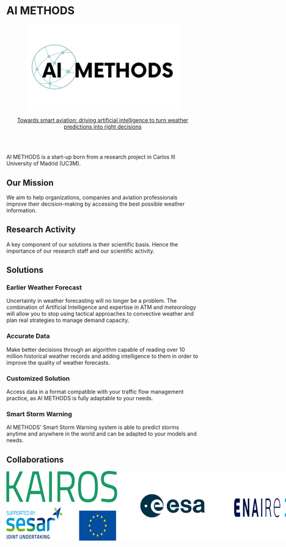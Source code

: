 # AI METHODS

<p align="center">
  <img src=Images/AIMETHODS_logo.png width="400">
</p>

<p align="center">
  <a href="https://www.aimethods.com/" target="_blank">Towards smart aviation: driving artificial intelligence to turn weather predictions into right decisions</a>
</p>

<br><br>

AI METHODS is a start-up born from a research project in Carlos III University of Madrid (UC3M).

## Our Mission
We aim to help organizations, companies and aviation professionals improve their decision-making by accessing the best possible weather information.

## Research Activity

A key component of our solutions is their scientific basis. Hence the importance of our research staff and our scientific activity.

## Solutions

### Earlier Weather Forecast

Uncertainty in weather forecasting will no longer be a problem. The combination of Artificial Intelligence and expertise in ATM and meteorology will allow you to stop using tactical approaches to convective weather and plan real strategies to manage demand capacity.

### Accurate Data

Make better decisions through an algorithm capable of reading over 10 million historical weather records and adding intelligence to them in order to improve the quality of weather forecasts.

### Customized Solution

Access data in a format compatible with your traffic flow management practice, as AI METHODS is fully adaptable to your needs.

### Smart Storm Warning

AI METHODS' Smart Storm Warning system is able to predict storms anytime and anywhere in the world and can be adapted to your models and needs.

## Collaborations

<div style="display: flex;" align: "center">
  <img src=Images/KAIROS_logo.png width="290">
  <img src=Images/ESA_logo.jpg width="290">
  <img src=Images/ENAIRE_logo.png width="290">
  <br><br><br><br><br><br>
  <div align="center">
    <a href="https://www.sesarju.eu/projects/KAIROSeesa" target="_blank" style="color: #0066cc; text-decoration: none;">KAIROS Official WebSite</a> |
    <a href="https://www.esa.int/" target="_blank" style="color: #0066cc; text-decoration: none;">ESA Official WebSite</a> |
    <a href="https://www.enaire.es/home" target="_blank" style="color: #0066cc; text-decoration: none;">ENAIRE Official WebSite</a>
  </div>
</div>
